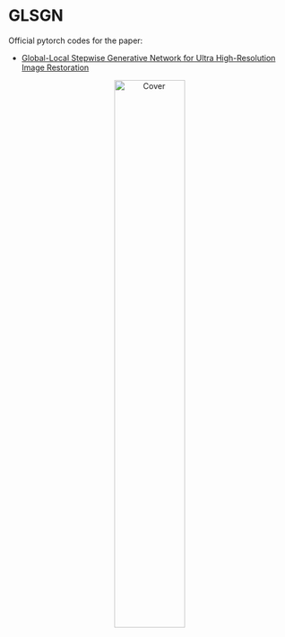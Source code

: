 # GLSGN
Official pytorch codes for the paper:
- [Global-Local Stepwise Generative Network for Ultra High-Resolution Image Restoration](https://arxiv.org/pdf/2207.08808.pdf)

<div  align="center"> <img src="Fig/framework.png" alt="Cover" width="50%" align=center/> </div>
